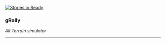 [![Stories in Ready](https://badge.waffle.io/gRally/dev.png?label=ready&title=Ready)](https://waffle.io/gRally/dev?utm_source=badge)
### gRally
*All Terrain simulator*

---
